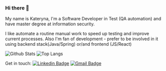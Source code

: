 ### Hi there 👋

My name is Kateryna, I'm a Software Developer in Test (QA automation) and have master degree at information security.

I like automate a routine manual work to speed up testing and improve current processes.
Also I'm fan of development - prefer to be involved in it using backend stack(Java/Spring) or/and frontend (JS/React)


![Github Stats](https://github-readme-stats.vercel.app/api?username=EkaterinaBurtseva&show_icons=true&count_private=true&include_all_commits=true&hide=stars)
![Top Langs](https://github-readme-stats.vercel.app/api/top-langs/?username=EkaterinaBurtseva&layout=compact)

Get in touch:
[![Linkedin Badge](https://img.shields.io/badge/-kateryna--reis-blue?style=flat&logo=Linkedin&logoColor=white&labelColor=blue&link=https://www.linkedin.com/in/kateryna-burtseva-31ba1092)](https://www.linkedin.com/in/kateryna-burtseva-31ba1092)
[![Gmail Badge](https://img.shields.io/badge/-kateryna-c14438?style=flat&logo=Gmail&logoColor=white&labelColor=c14438&link=mailto:burcevakate@gmail.com)](mailto:burcevakate@gmail.com)

<!--
**EkaterinaBurtseva/EkaterinaBurtseva** is a ✨ _special_ ✨ repository because its `README.md` (this file) appears on your GitHub profile.

Here are some ideas to get you started:

- 🔭 I’m currently working on ...
- 🌱 I’m currently learning ...
- 👯 I’m looking to collaborate on ...
- 🤔 I’m looking for help with ...
- 💬 Ask me about ...
- 📫 How to reach me: ...
- 😄 Pronouns: ...
- ⚡ Fun fact: ...
-->
